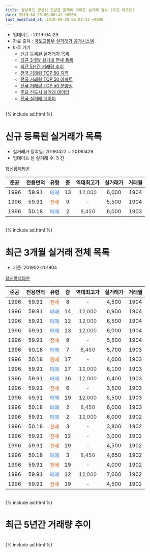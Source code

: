 ```yaml
---
title: 경상북도 경산시 진량읍 황제리 아파트 실거래 정보 (주간 레포트)
date: 2019-04-29 06:08:41 +0900
last_modified_at: 2019-04-29 06:08:41 +0900
---
```


* 업데이트 : 2019-04-29
* 자료 출처 : [국토교통부 실거래가 공개시스템](http://rt.molit.go.kr)
* 바로 가기
    * [신규 등록된 실거래가 목록](#신규-등록된-실거래가-목록)
    * [최근 3개월 실거래 전체 목록](#최근-3개월-실거래-전체-목록)
    * [최근 5년간 거래량 추이](#최근-5년간-거래량-추이)
    * [전국 거래량 TOP 50 지역](https://inasie.github.io/apt-trade-info/최근-3개월-전국에서-가장-거래가-많이-발생한-지역)
    * [전국 거래량 TOP 50 아파트](https://inasie.github.io/apt-trade-info/최근-3개월-전국에서-가장-거래가-많이-발생한-아파트)
    * [전국 거래량 TOP 50 분양권](https://inasie.github.io/apt-trade-info/최근-3개월-전국에서-가장-거래가-많이-발생한-분양권)
    * [주요 신도시 실거래 데이터](https://inasie.github.io/apt-trade-info/주요-신도시)
    * [전국 실거래 데이터](https://inasie.github.io/apt-trade-info/전국)
<br>
{% include ad.html %}
<br>

# 신규 등록된 실거래가 목록
* 실거래가 등록일: 20190422 ~ 20190429
* 업데이트 된 실거래 수: 3 건


[창신황제타운](https://search.naver.com/search.naver?query=%EA%B2%BD%EC%83%81%EB%B6%81%EB%8F%84+%EA%B2%BD%EC%82%B0%EC%8B%9C+%EC%A7%84%EB%9F%89%EC%9D%8D+%ED%99%A9%EC%A0%9C%EB%A6%AC+%EC%B0%BD%EC%8B%A0%ED%99%A9%EC%A0%9C%ED%83%80%EC%9A%B4)

|준공|전용면적|유형|층|역대최고가|실거래가|거래월|
|:---:|:---:|:---:|:---:|:---:|:---:|:---:|
|1996|59.91|<span style="color:#4285f3">매매</span>|13|<span style="color:#444444">12,000</span>|6,000|1904|
|1996|59.91|<span style="color:#ff5a00">전세</span>|9|<span style="color:#444444">-</span>|5,500|1904|
|1996|50.18|<span style="color:#4285f3">매매</span>|2|<span style="color:#444444">8,450</span>|6,000|1903|


<br>
{% include ad.html %}
<br>

# 최근 3개월 실거래 전체 목록
* 기준: 201902-201904


[창신황제타운](https://search.naver.com/search.naver?query=%EA%B2%BD%EC%83%81%EB%B6%81%EB%8F%84+%EA%B2%BD%EC%82%B0%EC%8B%9C+%EC%A7%84%EB%9F%89%EC%9D%8D+%ED%99%A9%EC%A0%9C%EB%A6%AC+%EC%B0%BD%EC%8B%A0%ED%99%A9%EC%A0%9C%ED%83%80%EC%9A%B4)

|준공|전용면적|유형|층|역대최고가|실거래가|거래월|
|:---:|:---:|:---:|:---:|:---:|:---:|:---:|
|1996|59.91|<span style="color:#ff5a00">전세</span>|8|<span style="color:#444444">-</span>|4,500|1904|
|1996|59.91|<span style="color:#4285f3">매매</span>|14|<span style="color:#444444">12,000</span>|6,900|1904|
|1996|59.91|<span style="color:#4285f3">매매</span>|12|<span style="color:#444444">12,000</span>|6,500|1904|
|1996|59.91|<span style="color:#4285f3">매매</span>|13|<span style="color:#444444">12,000</span>|6,000|1904|
|1996|59.91|<span style="color:#ff5a00">전세</span>|9|<span style="color:#444444">-</span>|5,500|1904|
|1996|50.18|<span style="color:#4285f3">매매</span>|7|<span style="color:#444444">8,450</span>|5,700|1903|
|1996|50.18|<span style="color:#ff5a00">전세</span>|17|<span style="color:#444444">-</span>|4,000|1903|
|1996|59.91|<span style="color:#4285f3">매매</span>|17|<span style="color:#444444">12,000</span>|6,100|1903|
|1996|59.91|<span style="color:#4285f3">매매</span>|16|<span style="color:#444444">12,000</span>|6,400|1903|
|1996|59.91|<span style="color:#ff5a00">전세</span>|6|<span style="color:#444444">-</span>|3,500|1903|
|1996|59.91|<span style="color:#4285f3">매매</span>|19|<span style="color:#444444">12,000</span>|5,500|1903|
|1996|50.18|<span style="color:#4285f3">매매</span>|2|<span style="color:#444444">8,450</span>|6,000|1903|
|1996|59.91|<span style="color:#4285f3">매매</span>|2|<span style="color:#444444">12,000</span>|6,000|1902|
|1996|50.18|<span style="color:#ff5a00">전세</span>|3|<span style="color:#444444">-</span>|3,800|1902|
|1996|59.91|<span style="color:#ff5a00">전세</span>|12|<span style="color:#444444">-</span>|3,000|1902|
|1996|59.91|<span style="color:#ff5a00">전세</span>|19|<span style="color:#444444">-</span>|4,500|1902|
|1996|50.18|<span style="color:#4285f3">매매</span>|3|<span style="color:#444444">8,450</span>|4,650|1902|
|1996|59.91|<span style="color:#ff5a00">전세</span>|19|<span style="color:#444444">-</span>|4,000|1902|
|1996|59.91|<span style="color:#4285f3">매매</span>|12|<span style="color:#444444">12,000</span>|7,000|1902|
|1996|59.91|<span style="color:#ff5a00">전세</span>|19|<span style="color:#444444">-</span>|4,500|1902|


<br>
{% include ad.html %}
<br>

# 최근 5년간 거래량 추이


<div style="width:100%;">
    <canvas id="deal_progress" height="200"></canvas>
</div>

<script>
new Chart(document.getElementById("deal_progress"), {
    type: 'line',
    data: {
        labels: ['201404','201405','201406','201407','201408','201409','201410','201411','201412','201501','201502','201503','201504','201505','201506','201507','201508','201509','201510','201511','201512','201601','201602','201603','201604','201605','201606','201607','201608','201609','201610','201611','201612','201701','201702','201703','201704','201705','201706','201707','201708','201709','201710','201711','201712','201801','201802','201803','201804','201805','201806','201807','201808','201809','201810','201811','201812','201901','201902','201903','201904'],
        datasets: [{
            label: '매매',
            pointRadius: 1,
            data: [10, 5, 8, 2, 5, 7, 8, 12, 5, 7, 10, 13, 8, 14, 7, 2, 3, 8, 3, 6, 3, 1, 3, 1, 4, 2, 5, 4, 2, 8, 2, 1, 2, 3, 4, 9, 2, 9, 7, 3, 4, 4, 2, 3, 2, 3, 2, 7, 3, 6, 0, 5, 4, 6, 4, 1, 2, 6, 3, 5, 3],
            borderColor: "rgba(255, 201, 14, 1)",
            backgroundColor: "rgba(255, 201, 14, 0.5)",
            fill: false,
            lineTension: 0
        },{
            label: '전월세',
            pointRadius: 1,
            data: [6, 6, 5, 9, 2, 1, 1, 3, 3, 0, 3, 5, 7, 6, 5, 2, 5, 2, 3, 4, 1, 3, 3, 3, 3, 5, 2, 2, 1, 2, 5, 3, 2, 1, 3, 4, 3, 3, 1, 1, 1, 0, 0, 3, 3, 1, 1, 3, 1, 2, 4, 1, 1, 1, 2, 0, 3, 1, 5, 2, 2],
            borderColor: "rgba(0, 141, 185, 1)",
            backgroundColor: "rgba(0, 141, 185, 0.5)",
            fill: false,
            lineTension: 0
        }
        ]
    },
    options: {
        responsive: true,
        title: {
            display: false
        },
        tooltips: {
            mode: 'index',
            intersect: false
        },
        hover: {
            mode: 'nearest',
            intersect: true
        },
        scales: {
            xAxes: [{
                display: true,
                scaleLabel: {
                    display: true,
                    labelString: '년/월'
                }
            }],
            yAxes: [{
                display: true,
                ticks: {
                    suggestedMin: 0,
                },
                scaleLabel: {
                    display: true,
                    labelString: '실거래 수'
                }
            }]
        }
    }
});

</script>


<br>
{% include ad.html %}
<br>

